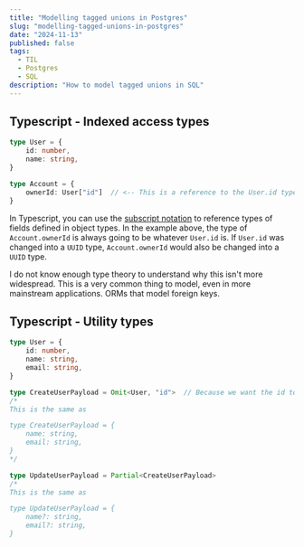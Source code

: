 ```yaml
---
title: "Modelling tagged unions in Postgres"
slug: "modelling-tagged-unions-in-postgres"
date: "2024-11-13"
published: false
tags:
  - TIL
  - Postgres
  - SQL
description: "How to model tagged unions in SQL"
---
```


## Typescript - Indexed access types

```typescript
type User = {
    id: number,
    name: string,
}

type Account = {
    ownerId: User["id"]  // <-- This is a reference to the User.id type. `ownerId` is now also of type `number`
}
```

In Typescript, you can use the [subscript notation](https://www.typescriptlang.org/docs/handbook/2/indexed-access-types.html) to reference types of fields defined in object types. In the example above, the type of `Account.ownerId` is always going to be whatever `User.id` is. If `User.id` was changed into a `UUID` type, `Account.ownerId` would also be changed into a `UUID` type.

I do not know enough type theory to understand why this isn't more widespread. This is a very common thing to model, even in more mainstream applications. ORMs that model foreign keys.

## Typescript - Utility types

```typescript
type User = {
    id: number,
    name: string,
    email: string,
}

type CreateUserPayload = Omit<User, "id">  // Because we want the id to be autogenerated
/*
This is the same as

type CreateUserPayload = {
    name: string,
    email: string,
}
*/

type UpdateUserPayload = Partial<CreateUserPayload>
/*
This is the same as

type UpdateUserPayload = {
    name?: string,
    email?: string,
}
```